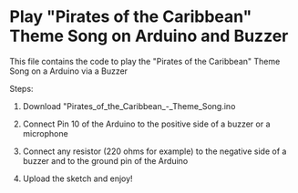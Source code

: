 # Play "Pirates of the Caribbean" Theme Song on Arduino and Buzzer
This file contains the code to play the "Pirates of the Caribbean" Theme Song on a Arduino via a Buzzer

Steps:
1. Download "Pirates_of_the_Caribbean_-_Theme_Song.ino

2. Connect Pin 10 of the Arduino to the positive side of a buzzer or a microphone

3. Connect any resistor (220 ohms for example) to the negative side of a buzzer and to the ground pin of the Arduino

4. Upload the sketch and enjoy!
